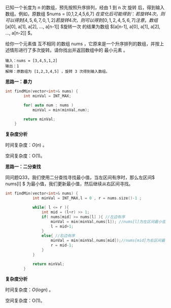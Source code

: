 已知一个长度为 n 的数组，预先按照升序排列，经由 1 到 n 次 旋转 后，得到输入数组。例如，原数组 $nums = [0,1,2,4,5,6,7] $在变化后可能得到：
若旋转 4 次，则可以得到 [4,5,6,7,0,1,2]
若旋转 4 次，则可以得到 [0,1,2,4,5,6,7]
注意，数组$ [a[0], a[1], a[2], ..., a[n-1]] $旋转一次 的结果为数组 $[a[n-1], a[0], a[1], a[2], ..., a[n-2]] $。

给你一个元素值 互不相同 的数组 nums ，它原来是一个升序排列的数组，并按上述情形进行了多次旋转。请你找出并返回数组中的 最小元素 。

```
输入：nums = [3,4,5,1,2]
输出：1
解释：原数组为 [1,2,3,4,5] ，旋转 3 次得到输入数组。
```



<b>思路一：暴力</b>

```c++
int findMin(vector<int>& nums) {
        int minVal = INT_MAX;

        for( auto num : nums )
            minVal = min(minVal,num);

        return minVal;
    }
```

**复杂度分析**

时间复杂度：$O(n)$ 。

空间复杂度：O(1)。



<b>思路一：二分查找</b>

同问题Q33，我们使用二分查找寻找最小值，当左区间有序时，那么左区间$ nums[l] $ 为最小值，我们更新最小值，然后继续从右区间寻找。

```c++
int findMin(vector<int>& nums) {
            int minVal = INT_MAX,l = 0 , r = nums.size()-1 ;

            while( l <= r ){
                int mid = (l+r) >> 1;
                if( nums[mid] >= nums[l] ){ //左边有序
                    minVal = min(minVal,nums[l]); //nums[l]为左区间最小值
                    l = mid+1;
                }
                else{ //右边有序
                    minVal = min(minVal,nums[mid]);//nums[mid]为右区间最小值
                    r = mid-1;
                }
            }

            return minVal;
        }
```

**复杂度分析**

时间复杂度：$O(logn)$ 。

空间复杂度：O(1)。